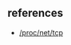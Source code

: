 ## references
* [/proc/net/tcp](https://www.kernel.org/doc/Documentation/networking/proc_net_tcp.txt)
